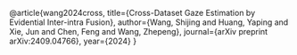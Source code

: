 @article{wang2024cross,
  title={Cross-Dataset Gaze Estimation by Evidential Inter-intra Fusion},
  author={Wang, Shijing and Huang, Yaping and Xie, Jun and Chen, Feng and Wang, Zhepeng},
  journal={arXiv preprint arXiv:2409.04766},
  year={2024}
}
